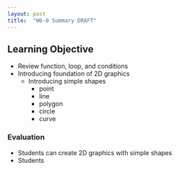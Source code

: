 ```yaml
---
layout: post
title:  "W6-0 Summary DRAFT"
---
```


## Learning Objective
- Review function, loop, and conditions 
- Introducing foundation of 2D graphics
	- Introducing simple shapes 
		- point
		- line
		- polygon
		- circle
		- curve


### Evaluation 
- Students can create 2D graphics with simple shapes 
- Students 